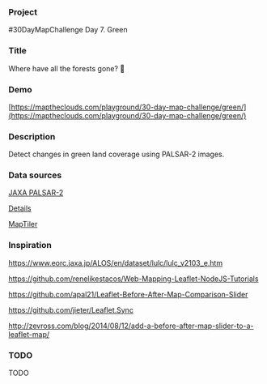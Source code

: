 ### Project

#30DayMapChallenge Day 7. Green

### Title

Where have all the forests gone? 🌳

### Demo

[https://maptheclouds.com/playground/30-day-map-challenge/green/](https://maptheclouds.com/playground/30-day-map-challenge/green/)

### Description

Detect changes in green land coverage using PALSAR-2 images.

### Data sources

[JAXA PALSAR-2](https://www.eorc.jaxa.jp/ALOS/en/palsar_fnf/data/2020/map.htm)

[Details](https://www.eorc.jaxa.jp/ALOS/en/palsar_fnf/DatasetDescription_PALSAR2_Mosaic_FNF_revH.pdf)

[MapTiler](https://cloud.maptiler.com/tiles/)

### Inspiration

https://www.eorc.jaxa.jp/ALOS/en/dataset/lulc/lulc_v2103_e.htm

https://github.com/renelikestacos/Web-Mapping-Leaflet-NodeJS-Tutorials

https://github.com/apal21/Leaflet-Before-After-Map-Comparison-Slider

https://github.com/jieter/Leaflet.Sync

http://zevross.com/blog/2014/08/12/add-a-before-after-map-slider-to-a-leaflet-map/

### TODO

TODO
